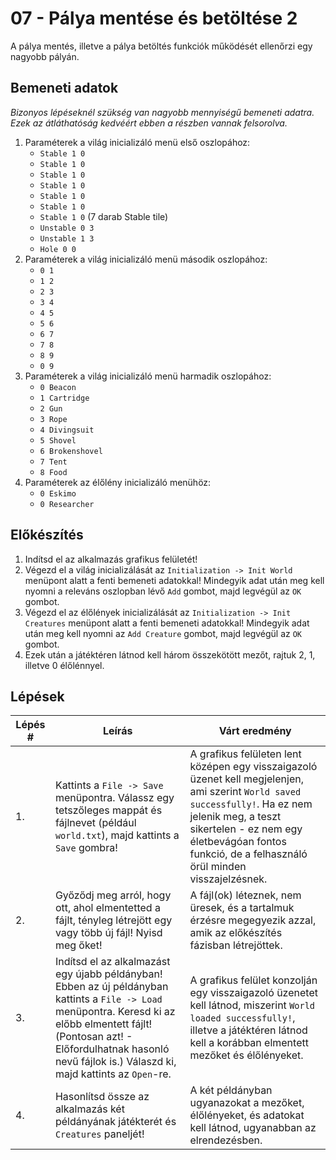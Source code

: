 # 07 - Pálya mentése és betöltése 2

A pálya mentés, illetve a pálya betöltés funkciók működését ellenőrzi egy nagyobb pályán.

## Bemeneti adatok
*Bizonyos lépéseknél szükség van nagyobb mennyiségű bemeneti adatra.
Ezek az átláthatóság kedvéért ebben a részben vannak felsorolva.*

1. Paraméterek a világ inicializáló menü első oszlopához:
    * `Stable 1 0`
    * `Stable 1 0`
    * `Stable 1 0`
    * `Stable 1 0`
    * `Stable 1 0`
    * `Stable 1 0`
    * `Stable 1 0` 
    (7 darab Stable tile)
    * `Unstable 0 3`
    * `Unstable 1 3`
    * `Hole 0 0`
2. Paraméterek a világ inicializáló menü második oszlopához:
    * `0 1`
    * `1 2`
    * `2 3`
    * `3 4`
    * `4 5`
    * `5 6`
    * `6 7`
    * `7 8`
    * `8 9`
    * `0 9`
3. Paraméterek a világ inicializáló menü harmadik oszlopához:
    * `0 Beacon `
    * `1 Cartridge `
    * `2 Gun `
    * `3 Rope `
    * `4 Divingsuit `
    * `5 Shovel `
    * `6 Brokenshovel `
    * `7 Tent`
    * `8 Food`
4. Paraméterek az élőlény inicializáló menühöz:
    * `0 Eskimo`
    * `0 Researcher`

## Előkészítés

1. Indítsd el az alkalmazás grafikus felületét!
2. Végezd el a világ inicializálását az `Initialization -> Init World` menüpont alatt a fenti bemeneti adatokkal! Mindegyik adat után meg kell nyomni a releváns oszlopban lévő `Add` gombot, majd legvégül az `OK` gombot.
3. Végezd el az élőlények inicializálását az `Initialization -> Init Creatures` menüpont alatt a fenti bemeneti adatokkal! Mindegyik adat után meg kell nyomni az `Add Creature` gombot, majd legvégül az `OK` gombot.
4. Ezek után a játéktéren látnod kell három összekötött mezőt, rajtuk 2, 1, illetve 0 élőlénnyel.

## Lépések

| Lépés # | Leírás | Várt eredmény |
| ------- | ------ | ------------- |
| 1. | Kattints a `File -> Save` menüpontra. Válassz egy tetszőleges mappát és fájlnevet (például `world.txt`), majd kattints a `Save` gombra! | A grafikus felületen lent középen egy visszaigazoló üzenet kell megjelenjen, ami szerint `World saved successfully!`. Ha ez nem jelenik meg, a teszt sikertelen - ez nem egy életbevágóan fontos funkció, de a felhasználó örül minden visszajelzésnek. |
| 2. | Győződj meg arról, hogy ott, ahol elmentetted a fájlt, tényleg létrejött egy vagy több új fájl! Nyisd meg őket! | A fájl(ok) léteznek, nem üresek, és a tartalmuk érzésre megegyezik azzal, amik az előkészítés fázisban létrejöttek. |
| 3. | Indítsd el az alkalmazást egy újabb példányban! Ebben az új példányban kattints a `File -> Load` menüpontra. Keresd ki az előbb elmentett fájlt! (Pontosan azt! - Előfordulhatnak hasonló nevű fájlok is.) Válaszd ki, majd kattints az `Open`-re. | A grafikus felület konzolján egy visszaigazoló üzenetet kell látnod, miszerint `World loaded successfully!`, illetve a játéktéren látnod kell a korábban elmentett mezőket és élőlényeket. |
| 4. | Hasonlítsd össze az alkalmazás két példányának játékterét és `Creatures` paneljét! | A két példányban ugyanazokat a mezőket, élőlényeket, és adatokat kell látnod, ugyanabban az elrendezésben. |
